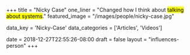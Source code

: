 +++
title = "Nicky Case"
one_liner = "Changed how I think about <mark>talking about systems</mark>."
featured_image = "/images/people/nicky-case.jpg"

data_key = 'Nicky-Case'
data_categories = ['Articles', 'Videos']

date = 2018-12-27T22:55:26-08:00
draft = false
layout = "influences-person"
+++

